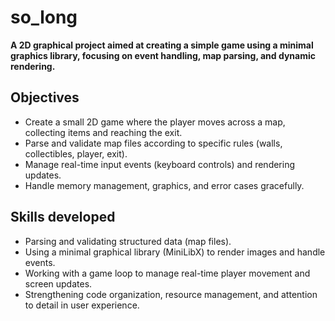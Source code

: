 # so_long

**A 2D graphical project aimed at creating a simple game using a minimal graphics library, focusing on event handling, map parsing, and dynamic rendering.**

## Objectives
- Create a small 2D game where the player moves across a map, collecting items and reaching the exit.
- Parse and validate map files according to specific rules (walls, collectibles, player, exit).
- Manage real-time input events (keyboard controls) and rendering updates.
- Handle memory management, graphics, and error cases gracefully.

## Skills developed
- Parsing and validating structured data (map files).
- Using a minimal graphical library (MiniLibX) to render images and handle events.
- Working with a game loop to manage real-time player movement and screen updates.
- Strengthening code organization, resource management, and attention to detail in user experience.
